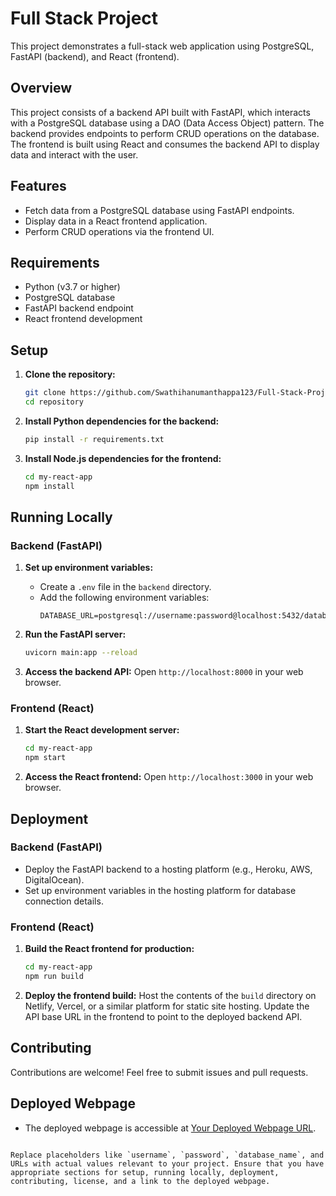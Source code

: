 # Full Stack Project

This project demonstrates a full-stack web application using PostgreSQL, FastAPI (backend), and React (frontend).

## Overview

This project consists of a backend API built with FastAPI, which interacts with a PostgreSQL database using a DAO (Data Access Object) pattern. The backend provides endpoints to perform CRUD operations on the database. The frontend is built using React and consumes the backend API to display data and interact with the user.

## Features

- Fetch data from a PostgreSQL database using FastAPI endpoints.
- Display data in a React frontend application.
- Perform CRUD operations via the frontend UI.

## Requirements

- Python (v3.7 or higher)
- PostgreSQL database
- FastAPI backend endpoint
- React frontend development

## Setup

1. **Clone the repository:**
   ```bash
   git clone https://github.com/Swathihanumanthappa123/Full-Stack-Project.git
   cd repository


2. **Install Python dependencies for the backend:**
   ```bash
   pip install -r requirements.txt
   ```

3. **Install Node.js dependencies for the frontend:**
   ```bash
   cd my-react-app
   npm install
   ```

## Running Locally

### Backend (FastAPI)

1. **Set up environment variables:**
    - Create a `.env` file in the `backend` directory.
    - Add the following environment variables:
      ```plaintext
      DATABASE_URL=postgresql://username:password@localhost:5432/database_name
      ```

2. **Run the FastAPI server:**
   ```bash
   uvicorn main:app --reload
   ```

3. **Access the backend API:**
   Open `http://localhost:8000` in your web browser.

### Frontend (React)

1. **Start the React development server:**
   ```bash
   cd my-react-app
   npm start
   ```

2. **Access the React frontend:**
   Open `http://localhost:3000` in your web browser.

## Deployment

### Backend (FastAPI)

- Deploy the FastAPI backend to a hosting platform (e.g., Heroku, AWS, DigitalOcean).
- Set up environment variables in the hosting platform for database connection details.

### Frontend (React)

1. **Build the React frontend for production:**
   ```bash
   cd my-react-app
   npm run build
   ```

2. **Deploy the frontend build:**
   Host the contents of the `build` directory on Netlify, Vercel, or a similar platform for static site hosting.
   Update the API base URL in the frontend to point to the deployed backend API.

## Contributing

Contributions are welcome! Feel free to submit issues and pull requests.

## Deployed Webpage

- The deployed webpage is accessible at [Your Deployed Webpage URL](https://example.com).
```

Replace placeholders like `username`, `password`, `database_name`, and URLs with actual values relevant to your project. Ensure that you have appropriate sections for setup, running locally, deployment, contributing, license, and a link to the deployed webpage.
